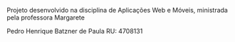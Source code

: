 Projeto desenvolvido na disciplina de Aplicações Web e Móveis, ministrada pela professora Margarete

Pedro Henrique Batzner de Paula
RU: 4708131

